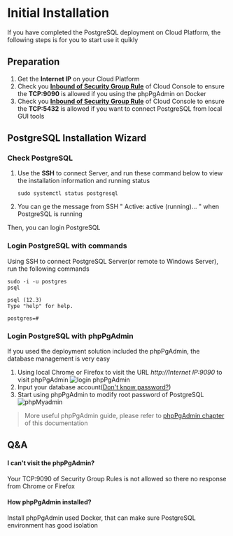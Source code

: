# Initial Installation

If you have completed the PostgreSQL deployment on Cloud Platform, the following steps is for you to start use it quikly

## Preparation

1. Get the **Internet IP** on your Cloud Platform
2. Check you **[Inbound of Security Group Rule](https://support.websoft9.com/docs/faq/tech-instance.html)** of Cloud Console to ensure the **TCP:9090** is allowed if you using the phpPgAdmin on Docker
3. Check you **[Inbound of Security Group Rule](https://support.websoft9.com/docs/faq/tech-instance.html)** of Cloud Console to ensure the **TCP:5432** is allowed if you want to connect PostgreSQL from local GUI tools

## PostgreSQL Installation Wizard

### Check PostgreSQL

1. Use the **SSH** to connect Server, and run these command below to view the installation information and running status
   ```
   sudo systemctl status postgresql
   ```
2. You can ge the message from SSH " Active: active (running)... " when PostgreSQL is running

Then, you can login PostgreSQL 

### Login PostgreSQL with commands

Using SSH to connect PostgreSQL Server(or remote to Windows Server), run the following commands

```
sudo -i -u postgres
psql

psql (12.3)
Type "help" for help.

postgres=#
```

### Login PostgreSQL with phpPgAdmin

If you used the deployment solution included the phpPgAdmin, the database management is very easy

1. Using local Chrome or Firefox to visit the URL *http://Internet IP:9090* to visit phpPgAdmin
  ![login phpPgAdmin](https://libs.websoft9.com/Websoft9/DocsPicture/zh/postgresql/phppgadmin-login-websoft9.png)
2. Input your database account([Don't know password?](/stack-accounts.md#postgresql))
3. Start using phpPgAdmin to modify root password of PostgreSQL
  ![phpMyadmin](https://libs.websoft9.com/Websoft9/DocsPicture/zh/postgresql/phppgadmin-gui-websoft9.png)

> More useful phpPgAdmin guide, please refer to [phpPgAdmin chapter](/solution-phppgadmin.md) of this documentation


## Q&A

#### I can't visit the phpPgAdmin?

Your TCP:9090 of Security Group Rules is not allowed so there no response from Chrome or Firefox

#### How phpPgAdmin installed?

Install phpPgAdmin used Docker, that can make sure PostgreSQL environment has good isolation
